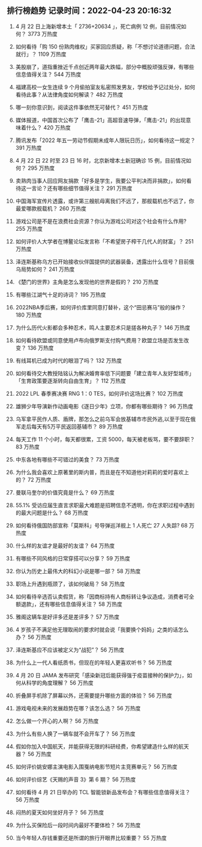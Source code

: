 
## 排行榜趋势 记录时间：2022-04-23 20:16:32
  
  1. 4 月 22 日上海新增本土「 2736+20634 」，死亡病例 12 例，目前情况如何？ 3773 万热度
    
  2. 如何看待「购 150 份熟肉维权」买家回应质疑，称「不想讨论道德问题，合法就行」？ 1109 万热度
    
  3. 美股崩了，道指重挫近千点创近两年最大跌幅，部分中概股顽强反弹，有哪些信息值得关注？ 544 万热度
    
  4. 福建高校一女生连续 9 个月偷拍室友私密照发男友，学校给予记过处分，如何看待此事？从法律角度如何解读？ 482 万热度
    
  5. 哪一刻你意识到，阅读这件事依然无可替代？ 451 万热度
    
  6. 媒体报道，中国首次公布了「鹰击-21」高超音速导弹，「鹰击-21」的出现意味着什么？ 420 万热度
    
  7. 腾讯发布「2022 年五一劳动节假期未成年人限玩日历」，如何看待这一规定？ 391 万热度
    
  8. 4 月 22 日 22 时至 23 日 16 时，北京新增本土新冠确诊 15 例，目前情况如何？ 295 万热度
    
  9. 卖熟肉当事人回应网友捐款「好多是学生，我要公平判决而非捐款」，如何看待这一言论？还有哪些细节值得关注？ 291 万热度
    
  10. 中国海军宣传片透露，或许第三艘航母离我们不远了，那舰载机也不远了，你最爱哪款舰载机？ 260 万热度
    
  11. 游戏公司是不是在浪费社会资源？你认为游戏公司对这个社会有什么作用? 255 万热度
    
  12. 如何评价人大学者在博鳌论坛发言称「不希望房子榨干几代人的财富」？ 251 万热度
    
  13. 泽连斯基称乌方已开始接收伙伴国提供的武器装备，透露出什么信号？目前俄乌局势如何？ 241 万热度
    
  14. 《楚门的世界》主角是怎么发现他的世界是假的？ 210 万热度
    
  15. 有哪些江湖气十足的诗词？ 195 万热度
    
  16. 2022NBA季后赛，如何评价库里同意打替补，这个“田忌赛马”般的操作？ 180 万热度
    
  17. 为什么历代火影都会多种忍术，鸣人主要忍术只是搓各种丸子？ 146 万热度
    
  18. 如何看待欧盟或同意使用卢布向俄罗斯支付购气费用？欧盟立场是否发生改变？ 136 万热度
    
  19. 有线耳机已成为时代的眼泪了吗？ 132 万热度
    
  20. 如何看待交大教授陆铭认为解决婚育率低下问题要「建立青年人友好型城市」「生育政策要逐渐转向自由生育」？ 112 万热度
    
  21. 2022 LPL 春季赛决赛 RNG 1：0 TES，如何评价这场比赛？ 102 万热度
    
  22. 雄狮少年导演新作动画电影《逐日少年》立项，你都有哪些期待？ 96 万热度
    
  23. 乌军拿平民作人质、盾牌，那怎么之前乌军会放基辅市市民外逃,以至于现在俄军走后每天有5万平民返回基辅市？ 89 万热度
    
  24. 每天工作 11 个小时，每天都很累，工资 5000，每天被老板骂，要不要辞职？ 83 万热度
    
  25. 中东各地有哪些不可错过的美食？ 73 万热度
    
  26. 为什么我会喜欢上原著里的斯内普，而且是在不知道他对莉莉的爱时喜欢上的？ 72 万热度
    
  27. 曼联马奎尔的价值究竟是什么？ 69 万热度
    
  28. 55.1% 受访应届生直言求职最大难题是招聘信息不透明，你在求职过程中遇到的最大问题是什么？ 68 万热度
    
  29. 如何看待俄国防部宣称「莫斯科」号导弹巡洋舰上 1 人死亡 27 人失踪? 68 万热度
    
  30. 什么样的友谊才是最好的友谊？ 64 万热度
    
  31. 有哪些不同风格的日常穿搭可以分享？ 59 万热度
    
  32. 你认为历史上最伟大的科幻小说是哪一部？ 58 万热度
    
  33. 职场上升遇到瓶颈了，该如何破局？ 58 万热度
    
  34. 如何看待辛选否认卖假货，称「因商标持有人商标转让争议造成，消费者可全额退款」，还有哪些信息值得关注？ 58 万热度
    
  35. 雅阁这辆车是好评多还是差评多？ 57 万热度
    
  36. 4 岁孩子不满足他无理取闹的要求时就会说「我要换个妈妈」之类的话怎么办？ 56 万热度
    
  37. 泽连斯基应不应该被定义为“战犯”？ 56 万热度
    
  38. 为什么上一代人看纸质书，但现在的年轻人更喜欢听书？ 56 万热度
    
  39. 4 月 20 日 JAMA 发布研究「感染新冠后能获得强于疫苗接种的保护力」，如何从科学的角度理解？ 56 万热度
    
  40. 折叠屏手机除了屏幕以外，还需要提升哪些方面的体验？ 56 万热度
    
  41. 游戏电视未来的发展趋势在哪？该怎么选？ 56 万热度
    
  42. 怎么做一个开心的人啊？ 56 万热度
    
  43. 为什么有些人换了一辆车就不会开车了？ 56 万热度
    
  44. 假如你加入中国航天，并能获得无限的科研经费，你希望建造什么样的航天器？ 56 万热度
    
  45. 如何评价姚安娜主演电影入围戛纳电影节短片主竞赛单元？ 56 万热度
    
  46. 如何评价综艺《天赐的声音 3》第 6 期？ 56 万热度
    
  47. 如何看待 4 月 21 日举办的 TCL 智能锁新品发布会？有哪些信息值得关注？ 56 万热度
    
  48. 闷热的夏天如何坐好月子？ 56 万热度
    
  49. 为什么买保险后一段时间内最好不要体检？ 56 万热度
    
  50. 当今年轻人存钱重要还是所谓的旅行开眼界比较重要？ 55 万热度
    